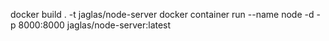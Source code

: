 docker build . -t jaglas/node-server
docker container run --name node -d -p 8000:8000 jaglas/node-server:latest